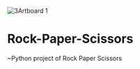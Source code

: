 ![3Artboard 1](https://user-images.githubusercontent.com/94035393/210164047-808e995b-eed9-44c4-b106-97a6b1b9d350.jpg)

# Rock-Paper-Scissors
~Python project of Rock Paper Scissors
